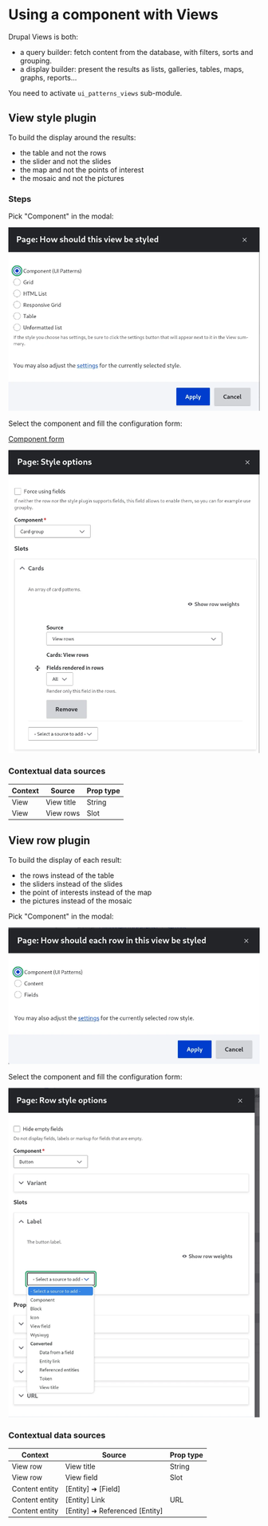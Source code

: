 # Using a component with Views

Drupal Views is both:

- a query builder: fetch content from the database, with filters, sorts and grouping.
- a display builder: present the results as lists, galleries, tables, maps, graphs, reports...

You need to activate `ui_patterns_views` sub-module.

## View style plugin

To build the display around the results:

- the table and not the rows
- the slider and not the slides
- the map and not the points of interest
- the mosaic and not the pictures

### Steps

Pick "Component" in the modal:

![](images/views-1.webp)

Select the component and fill the configuration form:

[Component form](0-component-form.md)

![](images/views-2.webp)

### Contextual data sources

| Context | Source     | Prop type |
| ------- | ---------- | --------- |
| View    | View title | String    |
| View    | View rows  | Slot      |

## View row plugin

To build the display of each result:

- the rows instead of the table
- the sliders instead of the slides
- the point of interests instead of the map
- the pictures instead of the mosaic

Pick "Component" in the modal:

![](images/views-3.webp)

Select the component and fill the configuration form:

![](images/views-4.webp)

### Contextual data sources

| Context        | Source                         | Prop type |
| -------------- | ------------------------------ | --------- |
| View row       | View title                     | String    |
| View row       | View field                     | Slot      |
| Content entity | [Entity] ➜ [Field]             |           |
| Content entity | [Entity] Link                  | URL       |
| Content entity | [Entity] ➜ Referenced [Entity] |           |
